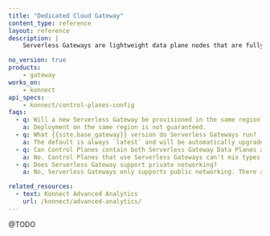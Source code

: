 ```yaml
---
title: "Dedicated Cloud Gateway"
content_type: reference
layout: reference
description: | 
    Serverless Gateways are lightweight data plane nodes that are fully managed by {{site.konnect_short_name}}.

no_version: true
products:
    - gateway
works_on:
    - konnect
api_specs:
    - konnect/control-planes-config
faqs:
  - q: Will a new Serverless Gateway be provisioned in the same region as {{site.konnect_short_name}}?
    a: Deployment on the same region is not guaranteed.
  - q: What {{site.base_gateway}} version do Serverless Gateways run?
    a: The default is always `latest` and will be automatically upgraded.
  - q: Can Control Planes contain both Serverless Gateway Data Planes and self-managed Data Planes?
    a: No. Control Planes that use Serverless Gateways can't mix types of Data Planes.
  - q: Does Serverless Gateway support private networking?
    a: No, Serverless Gateways only supports public networking. There are currently no capabilities for private networking between your data centers and hosted Kong data planes. For use cases where private networking is required, [Dedicated Cloud Gateways](/konnect/dedicated-cloud-gateways/) configured with AWS is a better choice.

related_resources:
  - text: Konnect Advanced Analytics
    url: /konnect/advanced-analytics/
---
```


@TODO